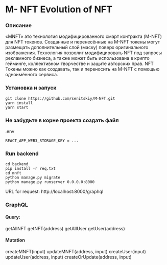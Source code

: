 # M- NFT  Evolution of NFT
### Описание
«MNFT» это технология модифицированного смарт контракта (M-NFT) для NFT токенов. Созданные и перенесённые на M-NFT токены могут размещать дополнительный слой (маску) поверх оригинального изображения. Технология позволит модифицировать NFT под запросы рекламного бизнеса, а также может быть использована в крипто гейминге, коллективном творчестве и защите авторских прав.
NFT Токены можно как создавать, так и переносить на M-NFT с помощью одноимённого сервиса.

### Установка и запуск
```
git clone https://github.com/senitskiy/M-NFT.git
yarn install
yarn start
```

### Не забудьте в корне проекта создать файл 
.env
```
REACT_APP_WEB3_STORAGE_KEY = ...
```

### Run backend 

```
cd backend
pip install -r req.txt 
cd mnft
python manage.py migrate
python manage.py runserver 0.0.0.0:8000
```
URL for request: http://localhost:8000/graphql


### GraphQL 
#### Query:
getAllNFT
getNFT(address)
getAllUser
getUser(address)

#### Mutation
createMNFT(input)
updateMNFT(address, input)
createUser(input)
updateUser(address, input)
createOrUpdate(address, input)

